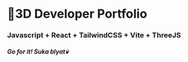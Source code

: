 # 🚀3D Developer Portfolio

### Javascript + React + TailwindCSS + Vite + ThreeJS
##### Go for it! Suka blyat💀
